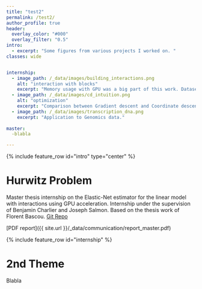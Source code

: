```yaml
---
title: "test2"
permalink: /test2/
author_profile: true
header:
  overlay_color: "#000"
  overlay_filter: "0.5"
intro:
  - excerpt: "Some figures from various projects I worked on. "
classes: wide


internship:
  - image_path: /_data/images/building_interactions.png
    alt: "interaction with blocks"
    excerpt: "Memory usage with GPU was a big part of this work. Dataset dimensions quickly lead to memory errors. Interactions thus needed to be computed on the fly, but using too little memory is not efficient for GPU computation."
  - image_path: /_data/images/cd_intuition.png
    alt: "optimization"
    excerpt: "Comparison between Gradient descent and Coordinate descent. The step size choice lead to developpements of the Lanczos method in order to have quickly a good estimate of the Lipschitz constant."
  - image_path: /_data/images/transcription_dna.png
    excerpt: "Application to Genomics data."
    
master:
  -blabla

---
```


{% include feature_row id="intro" type="center" %}
# Hurwitz Problem

Master thesis internship on the Elastic-Net estimator for the linear model with interactions using GPU acceleration.
Internship under the supervision of Benjamin Charlier and Joseph Salmon.
Based on the thesis work of Florent Bascou.
[Git Repo](https://github.com/tanglef/interactionsmodel)

[PDF report]({{ site.url }}/_data/communication/report_master.pdf)

 {% include feature_row id="internship" %}

# 2nd Theme

 Blabla
